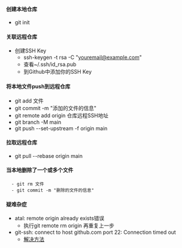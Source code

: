 #### 创建本地仓库
   - git init
#### 关联远程仓库
   - 创建SSH Key
      - ssh-keygen -t rsa -C "youremail@example.com"
      - 查看~/.ssh/id_rsa.pub
      - 到Github中添加你的SSH Key
#### 将本地文件push到远程仓库
   - git add 文件
   - git commit -m "添加的文件的信息"
   - git remote add origin 仓库远程SSH地址
   - git branch -M main
   - git push --set-upstream -f origin main
#### 拉取远程仓库 
   - git pull --rebase origin main
#### 当本地删除了一个或多个文件 
      - git rm 文件
      - git commit -m "删除的文件的信息"
#### 疑难杂症
   - atal: remote origin already exists错误 
      - 执行git remote rm origin 再重复上一步
   - git-ssh: connect to host github.com port 22: Connection timed out
      - [解决方法](https://www.jianshu.com/p/c3aac5024877)
